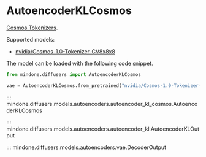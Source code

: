 <!-- Copyright 2025 The HuggingFace Team. All rights reserved.

Licensed under the Apache License, Version 2.0 (the "License"); you may not use this file except in compliance with
the License. You may obtain a copy of the License at

http://www.apache.org/licenses/LICENSE-2.0

Unless required by applicable law or agreed to in writing, software distributed under the License is distributed on
an "AS IS" BASIS, WITHOUT WARRANTIES OR CONDITIONS OF ANY KIND, either express or implied. See the License for the
specific language governing permissions and limitations under the License. -->

# AutoencoderKLCosmos

[Cosmos Tokenizers](https://github.com/NVIDIA/Cosmos-Tokenizer).

Supported models:
- [nvidia/Cosmos-1.0-Tokenizer-CV8x8x8](https://huggingface.co/nvidia/Cosmos-1.0-Tokenizer-CV8x8x8)

The model can be loaded with the following code snippet.

```python
from mindone.diffusers import AutoencoderKLCosmos

vae = AutoencoderKLCosmos.from_pretrained("nvidia/Cosmos-1.0-Tokenizer-CV8x8x8", subfolder="vae")
```

::: mindone.diffusers.models.autoencoders.autoencoder_kl_cosmos.AutoencoderKLCosmos

::: mindone.diffusers.models.autoencoders.autoencoder_kl.AutoencoderKLOutput

::: mindone.diffusers.models.autoencoders.vae.DecoderOutput
